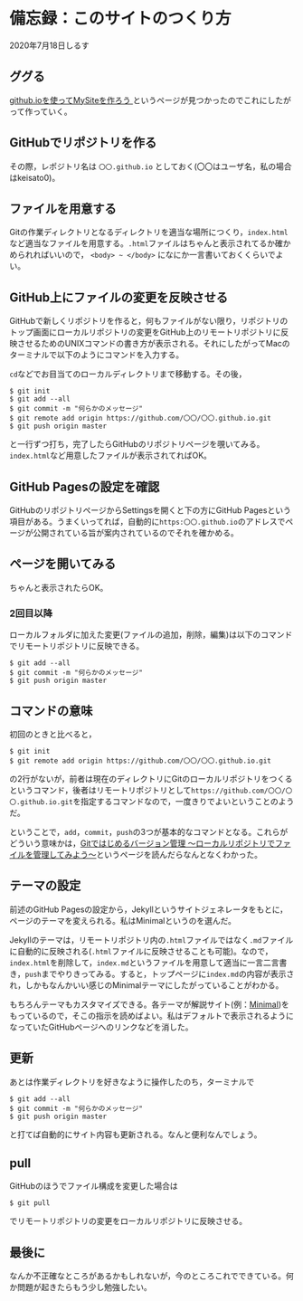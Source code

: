 # 備忘録：このサイトのつくり方

2020年7月18日しるす

## ググる

[github.ioを使ってMySiteを作ろう
](https://qiita.com/MokeeeMokeee/items/4b33691b829aaf119bbf)というページが見つかったのでこれにしたがって作っていく。

## GitHubでリポジトリを作る

その際，レポジトリ名は `〇〇.github.io` としておく(〇〇はユーザ名，私の場合はkeisato0)。

## ファイルを用意する

Gitの作業ディレクトリとなるディレクトリを適当な場所につくり，`index.html`など適当なファイルを用意する。`.html`ファイルはちゃんと表示されてるか確かめられればいいので， `<body> ~ </body>` になにか一言書いておくくらいでよい。

## GitHub上にファイルの変更を反映させる

GitHubで新しくリポジトリを作ると，何もファイルがない限り，リポジトリのトップ画面にローカルリポジトリの変更をGitHub上のリモートリポジトリに反映させるためのUNIXコマンドの書き方が表示される。それにしたがってMacのターミナルで以下のようにコマンドを入力する。

`cd`などでお目当てのローカルディレクトリまで移動する。その後，

```{}
$ git init
$ git add --all
$ git commit -m "何らかのメッセージ"
$ git remote add origin https://github.com/〇〇/〇〇.github.io.git
$ git push origin master
```

と一行ずつ打ち，完了したらGitHubのリポジトリページを覗いてみる。`index.html`など用意したファイルが表示されてればOK。

## GitHub Pagesの設定を確認

GitHubのリポジトリページからSettingsを開くと下の方にGitHub Pagesという項目がある。うまくいってれば，自動的に`https:〇〇.github.io`のアドレスでページが公開されている旨が案内されているのでそれを確かめる。

## ページを開いてみる

ちゃんと表示されたらOK。

### 2回目以降

ローカルフォルダに加えた変更(ファイルの追加，削除，編集)は以下のコマンドでリモートリポジトリに反映できる。

```{}
$ git add --all
$ git commit -m "何らかのメッセージ"
$ git push origin master
```

## コマンドの意味

初回のときと比べると，

```{}
$ git init
$ git remote add origin https://github.com/〇〇/〇〇.github.io.git
```

の2行がないが，前者は現在のディレクトリにGitのローカルリポジトリをつくるというコマンド，後者はリモートリポジトリとして`https://github.com/〇〇/〇〇.github.io.git`を指定するコマンドなので，一度きりでよいということのようだ。

ということで，`add`，`commit`，`push`の3つが基本的なコマンドとなる。これらがどういう意味かは，[Gitではじめるバージョン管理 〜ローカルリポジトリでファイルを管理してみよう〜](https://www.hivelocity.co.jp/blog/34777/)というページを読んだらなんとなくわかった。

## テーマの設定

前述のGitHub Pagesの設定から，Jekyllというサイトジェネレータをもとに，ページのテーマを変えられる。私はMinimalというのを選んだ。

Jekyllのテーマは，リモートリポジトリ内の`.html`ファイルではなく`.md`ファイルに自動的に反映される(`.html`ファイルに反映させることも可能)。なので，`index.html`を削除して，`index.md`というファイルを用意して適当に一言二言書き，`push`までやりきってみる。すると，トップページに`index.md`の内容が表示され，しかもなんかいい感じのMinimalテーマにしたがっていることがわかる。

もちろんテーマもカスタマイズできる。各テーマが解説サイト(例：[Minimal](https://github.com/pages-themes/minimal))をもっているので，そこの指示を読めばよい。私はデフォルトで表示されるようになっていたGitHubページへのリンクなどを消した。

## 更新

あとは作業ディレクトリを好きなように操作したのち，ターミナルで

```{}
$ git add --all
$ git commit -m "何らかのメッセージ"
$ git push origin master
```

と打てば自動的にサイト内容も更新される。なんと便利なんでしょう。

## pull

GitHubのほうでファイル構成を変更した場合は

```{}
$ git pull
```

でリモートリポジトリの変更をローカルリポジトリに反映させる。

## 最後に
なんか不正確なところがあるかもしれないが，今のところこれでできている。何か問題が起きたらもう少し勉強したい。